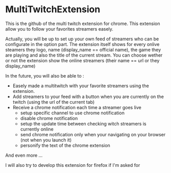 # MultiTwitchExtension
This is the github of the multi twitch extension for chrome. 
This extension allow you to follow your favorites streamers easely.

Actually, you will be up to set up your own feed of streamers who can be configurate in the option part.
The extension itself shows for every onlive steamers they logo, name (display_name == official name), the game they are playing and also the title of the current stream.
You can choose wether or not the extension show the online streamers (their name == url or they display_name)

In the future, you will also be able to :
  - Easely made a multitwitch with your favorite streamers using the extension.
  - Add streamers to your feed with a button when you are currently on the twitch (using the url of the current tab)
  - Receive a chrome notification each time a streamer goes live
    - setup specific channel to use chrome notification
    - disable chrome notification
    - setup the update time between checking witch streamers is currently online
    - send chrome notification only when your navigating on your browser (not when you launch it)
    - personify the text of the chrome extension
    

And even more ...

I will also try to develop this extension for firefox if I'm asked for
